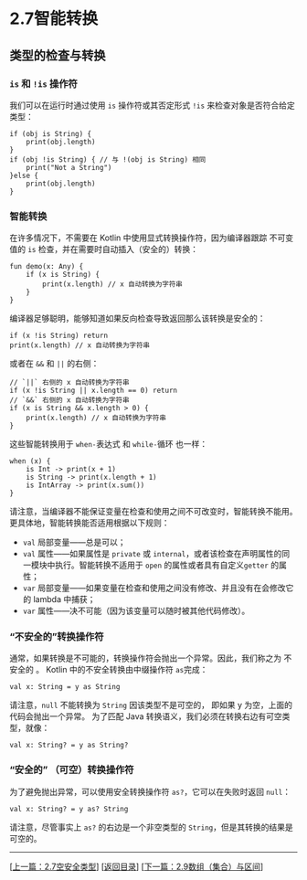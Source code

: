 # 2.7智能转换

## 类型的检查与转换

### `is` 和 `!is` 操作符

我们可以在运行时通过使用 `is` 操作符或其否定形式 `!is` 来检查对象是否符合给定类型：

	if (obj is String) {
		print(obj.length)
	}
	if (obj !is String) { // 与 !(obj is String) 相同
		print("Not a String")
	}else {
		print(obj.length)
	}

### 智能转换

在许多情况下，不需要在 Kotlin 中使用显式转换操作符，因为编译器跟踪 不可变值的 `is` 检查，并在需要时自动插入（安全的）转换：

	fun demo(x: Any) {
		if (x is String) {
			print(x.length) // x 自动转换为字符串
		}
	}

编译器足够聪明，能够知道如果反向检查导致返回那么该转换是安全的：

	if (x !is String) return
	print(x.length) // x 自动转换为字符串

或者在 `&&` 和 `||` 的右侧：

	// `||` 右侧的 x 自动转换为字符串
	if (x !is String || x.length == 0) return
	// `&&` 右侧的 x 自动转换为字符串
	if (x is String && x.length > 0) {
		print(x.length) // x 自动转换为字符串
	}

这些智能转换用于 `when-`表达式 和 `while-`循环 也一样：

	when (x) {
		is Int -> print(x + 1)
		is String -> print(x.length + 1)
		is IntArray -> print(x.sum())
	}

请注意，当编译器不能保证变量在检查和使用之间不可改变时，智能转换不能用。 更具体地，智能转换能否适用根据以下规则：

- `val` 局部变量——总是可以；
- `val` 属性——如果属性是 `private` 或 `internal`，或者该检查在声明属性的同一模块中执行。智能转换不适用于 `open` 的属性或者具有自定义`getter` 的属性；
- `var` 局部变量——如果变量在检查和使用之间没有修改、并且没有在会修改它的 lambda 中捕获；
- `var` 属性——决不可能（因为该变量可以随时被其他代码修改）。


### “不安全的”转换操作符

通常，如果转换是不可能的，转换操作符会抛出一个异常。因此，我们称之为 不安全的 。 Kotlin 中的不安全转换由中缀操作符 `as`完成：

	val x: String = y as String

请注意，`null` 不能转换为 `String` 因该类型不是可空的， 即如果 y 为空，上面的代码会抛出一个异常。 为了匹配 Java 转换语义，我们必须在转换右边有可空类型，就像：

	val x: String? = y as String?

### “安全的” （可空）转换操作符

为了避免抛出异常，可以使用安全转换操作符 `as?`，它可以在失败时返回 `null`：

	val x: String? = y as? String

请注意，尽管事实上 `as?` 的右边是一个非空类型的 `String`，但是其转换的结果是可空的。

---
[[上一篇：2.7空安全类型](https://sogrey.github.io/Kotlin-Notes/notes/2%E5%9F%BA%E6%9C%AC%E8%AF%AD%E6%B3%95/2.7%E7%A9%BA%E5%AE%89%E5%85%A8%E7%B1%BB%E5%9E%8B)] [[返回目录](https://sogrey.github.io/Kotlin-Notes/)] [[下一篇：2.9数组（集合）与区间](https://sogrey.github.io/Kotlin-Notes/notes/2%E5%9F%BA%E6%9C%AC%E8%AF%AD%E6%B3%95/2.9%E6%95%B0%E7%BB%84%E4%B8%8E%E5%8C%BA%E9%97%B4)]